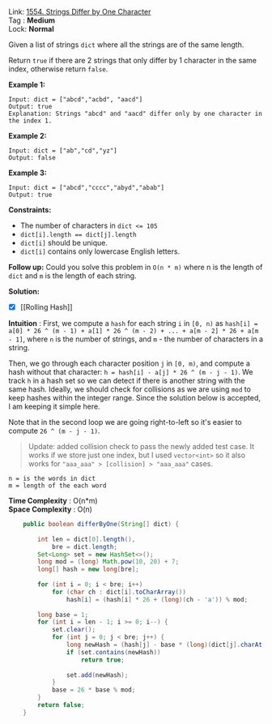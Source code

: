 Link: [1554. Strings Differ by One Character](https://leetcode.com/problems/strings-differ-by-one-character/) <br>
Tag : **Medium**<br>
Lock: **Normal**

Given a list of strings `dict` where all the strings are of the same length.

Return `true` if there are 2 strings that only differ by 1 character in the same index, otherwise return `false`.

**Example 1:**
```
Input: dict = ["abcd","acbd", "aacd"]
Output: true
Explanation: Strings "abcd" and "aacd" differ only by one character in the index 1.
```

**Example 2:**
```
Input: dict = ["ab","cd","yz"]
Output: false
```

**Example 3:**
```
Input: dict = ["abcd","cccc","abyd","abab"]
Output: true
```

**Constraints:**
-   The number of characters in `dict <= 105`
-   `dict[i].length == dict[j].length`
-   `dict[i]` should be unique.
-   `dict[i]` contains only lowercase English letters.

**Follow up:** Could you solve this problem in `O(n * m)` where n is the length of `dict` and `m` is the length of each string.

**Solution:**

- [x] [[Rolling Hash]]

**Intuition** :
First, we compute a `hash` for each string `i` in `[0, n)` as `hash[i] = a[0] * 26 ^ (m - 1) + a[1] * 26 ^ (m - 2) + ... + a[m - 2] * 26 + a[m - 1]`, where `n` is the number of strings, and `m` - the number of characters in a string.

Then, we go through each character position `j` in `[0, m)`, and compute a hash without that character: `h = hash[i] - a[j] * 26 ^ (m - j - 1)`. We track `h` in a hash set so we can detect if there is another string with the same hash. Ideally, we should check for collisions as we are using `mod` to keep hashes within the integer range. Since the solution below is accepted, I am keeping it simple here.

Note that in the second loop we are going right-to-left so it's easier to compute `26 ^ (m - j - 1)`.

> Update: added collision check to pass the newly added test case. It works if we store just one index, but I used `vector<int>` so it also works for `"aaa_aaa" > [collision] > "aaa_aaa"` cases.

```
n = is the words in dict
m = length of the each word
```
**Time Complexity** : O(n*m)<br>
**Space Complexity** : O(n)

```java
    public boolean differByOne(String[] dict) {
        
        int len = dict[0].length(),
            bre = dict.length;
        Set<Long> set = new HashSet<>();
        long mod = (long) Math.pow(10, 20) + 7;
        long[] hash = new long[bre];
        
        for (int i = 0; i < bre; i++)
            for (char ch : dict[i].toCharArray())
                hash[i] = (hash[i] * 26 + (long)(ch - 'a')) % mod;
        
        long base = 1;
        for (int i = len - 1; i >= 0; i--) {
            set.clear();
            for (int j = 0; j < bre; j++) {
                long newHash = (hash[j] - base * (long)(dict[j].charAt(i) - 'a')) % mod;
                if (set.contains(newHash))
                    return true;
                
                set.add(newHash);
            }
            base = 26 * base % mod;
        }
        return false;
    }
```
